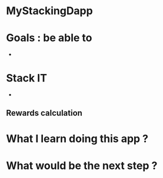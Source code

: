 # MyStackingDapp

# Goals : be able to
- 
# Stack IT
- 
## Rewards calculation

# What I learn doing this app ?

# What would be the next step ?
